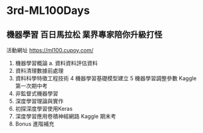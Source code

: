 # 3rd-ML100Days

## 機器學習 百日馬拉松 業界專家陪你升級打怪 
活動網址 https://ml100.cupoy.com/

1. 機器學習概論
  a. 資料資料評估資料
2. 資料清理數據前處理
3. 資料科學特徵工程技術
4 機器學習基礎模型建立
5 機器學習調整參數
Kaggle 第一次期中考
6. 非監督式機器學習
7. 深度學習理論與實作
8. 初探深度學習使用Keras
9. 深度學習應用卷積神經網路
Kaggle 期末考
10. Bonus 進階補充
